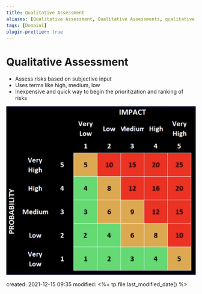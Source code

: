 ```yaml
---
title: Qualitative Assessment
aliases: [Qualitative Assessment, Qualitative Assessments, qualitative assessment, qualitative assessments]
tags: [Domain1]
plugin-prettier: true
---
```


# Qualitative Assessment

- Assess risks based on subjective input
- Uses terms like high, medium, low
- Inexpensive and quick way to begin the prioritization and ranking of risks

![Assessment Matrix](../../../Assets/img/Assessment%20Matrix.png)

created: 2021-12-15 09:35
modified: <%+ tp.file.last_modified_date() %>
